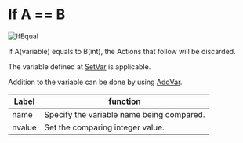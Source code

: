 
# If A == B
![IfEqual](img/IfEqual.jpg)

If A(variable) equals to B(int), the Actions that follow will be discarded.

The variable defined at [SetVar](SetVar.md) is applicable.

Addition to the variable can be done by using [AddVar](AddVar.md).

|  Label |  function  |
| ----   | ---- |
| name | Specify the variable name being compared. |
| nvalue | Set the comparing integer value. |

